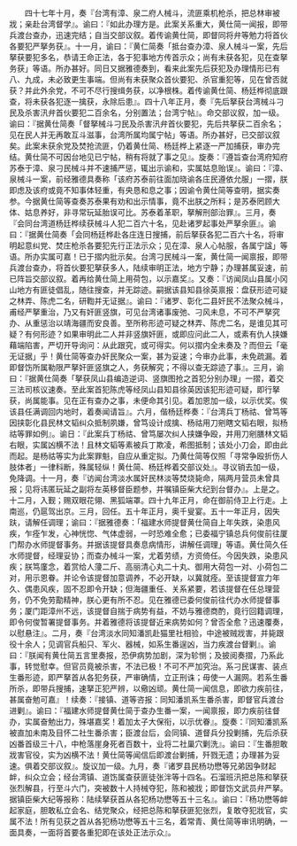 <!-- { "loadSidebar": true } -->
　　四十七年十月，奏『台湾有漳、泉二府人械斗，流匪乘机枪杀，把总林审被戕；亲赴台湾督学』。谕曰：『如此办理方是。此案关系重大，黄仕简一闻报，即带兵渡台查办，迅速完结；自当交部议叙。着传谕黄仕简，即督同将弁等勉力将首伙各要犯严拏务获』。十一月，谕曰：『黄仁简奏「抵台查办漳、泉人械斗一案，先后拏获要犯多名，恭请王命正法，各于犯事地方传首示众；尚有未获各犯，见在查拏务获」等语。所办甚好。同日又据雅德奏到，看来此案先后获犯及办理情形已有八、九成，未必致更生事端。但尚有未获聚众首伙要犯、杀官重犯等，见在曾否就获？并此外余党，不可不尽行搜缉务获，以净根株。着传谕黄仕简、杨廷桦彻底跟查，将未获各犯逐一擒获，永除后患』。四十八年正月，奏『先后拏获台湾械斗刁民及杀害汛弁首伙要犯二百余名，分别置法；台湾宁帖』。命交部议叙，加一级。谕曰：『据黄仕简奏「督拏械斗刁民及杀害汛弁首伙要犯，先后共拏获二百余名；见在民人并无再敢互斗滋事，台湾所属均属宁帖」等语。所办甚好，已交部议叙矣。此案未获余党及焚抢流匪，仍着黄仕简、杨廷桦上紧逐一严加捕获，审办完结。黄仕简不可因台地见已宁帖，稍有将就了事之见』。旋奏：『遵旨查台湾府知府苏泰于漳、泉刁民械斗并不速捕严惩，辄出示谕和，实属姑息贻误』。谕曰：『漳、泉械斗一案，前经雅德具奏称「该府苏泰前往面加晓谕各庄民遵依允服」一摺，朕即虑及该府或竟不知事体轻重，有央恳和息之事；因谕令黄仕简等查明，据实奏参。今据黄仕简等查奏苏泰果有劝和出示情事，竟不出朕之所料；是苏泰罔顾大体、姑息养好，非寻常玩延胎误可比。苏泰着革职，拏解刑部治罪』。三月，奏『会同台湾道杨廷桦续获械斗人犯二百六十名，见赴诸罗起事处严拏余匪』。谕曰：『据黄仕简奏「会同杨廷桦赴各庄连日搜捕，前后拏获各犯二百六十名，将审明起意纠党、焚庄枪杀各要犯先行正法示众；见在漳、泉人心帖服，各属宁諡」等语。所办实属可嘉！已于摺内批示矣。台湾刁民械斗一案，黄仕简一闻禀报，即带兵渡台查办，将首伙要犯拏获多人，陆续审明正法，地方宁静；办理甚属妥速，前已阵旨交部议叙。着再给黄仕简上用荷包，以示嘉奖』。又奏：『访闻凤山县属小冈山地方有匪徒倡乱，随往搜查，并无踪迹。嗣据该县知县徐英禀报：盘获形迹可疑之林弄、陈虎二名，研鞫并无证据』。谕曰：『诸罗、彰化二县奸民不法聚众械斗，甫经严拏重治，乃又有奸匪竖旗，可见台湾诸事废弛、刁风未息，不可不严拏究办、从重惩治以靖海疆而安良善。至所称形迹可疑之林弄、陈虎二名，是谁见其可疑？有何形迹？如果审明此二人并非竖旗奸匪，或即应问此二人，或素有仇人挟嫌藉端陷害，严切开导询问：从此跟究，或可得实。何以摺内全未奏及？而但云「毫无证据」乎！黄仕简等查办奸民聚众一案，甚为妥速；今审办此事，未免疏漏。着即督饬所属勒限严拏奸匪竖旗之人，务获解究；不得以查无踪迹了事』。三月，谕曰：『据黄仕简奏「拏获凤山县编造逆词、竖旗图抢之首犯分别办理」一摺，着交三法司核议速奏。至此案首犯陈虎等经凤山县知县徐英因该犯形迹可疑，即行拏获，尚属能事。见在正有查办之事，未便命其引见。着加恩加一级，以示优奖。俟该县任满调回内地时，着奏闻请旨』。六月，偕杨廷桦奏：『台湾兵丁杨祜、曾笃等因挟彰化县民林文韬纠众抵制夙嫌，曾笃设计成擒、杨祜用刀剜瞎文韬右眼，拟杨祜等罪如例』。谕日：『此案兵丁杨祜、曾笃屡次纠人挟嫌争殴，并用刀剜膳林文韬右眼，实属凶横不法！且林文韬等素被兵丁欺凌，希图抵制；该处小刀会，即由此而起。是杨祜等实为此案罪魁，自应从重定拟。乃黄仕简等仅照「寻常争殴折伤人肢体者」一律科断，殊属轻纵！黄仕简、杨廷桦着交部议处』。寻议销去加一级，免降调。十一月，奏『访闻台湾淡水属奸民林淡等焚烧毙命，隔两月营员未曾具报；见将讳匿玩延之副将左英移督臣题参，并嘱镇臣柴大纪到台督办』。上是之。十二月，入觐；赐双眼花翎、黑狐端罩。四十九年正月，命在御前侍卫上行走。上南巡，仍扈驾出京。三月，回任。五十年正月，奥千叟宴。五十一年正月，因失趺，请解任调理；谕曰：『据雅德奏：「福建水师提督黄仕简自上年失跌，染患风疾，乍痊乍发，心神恍惚、气体虚弱，一时恐难全愈；已委福宁镇总兵何俊前往厦门帮办水师提督事务。并据该提督具奏息病情形，讲解任调理」等语。黄仕简久任水师提督，经理妥协；而查办械斗一案，尤着劳绩，方资倚任。今因失跌，染患风疾；朕笃廑念，着赏给人薓二斤、高丽清心丸二十丸、御用大荷包一对、小荷包二对，用示恩眷。并论令该提督加意调养，不必开缺，以冀就痊。至该提督宣力年久、偶患风疾，固不忍即令开缺；但海疆重任、关系紧要，若该提督在任总理营务，仍不免劳勩精神，朕心更有所不忍。见在雅德已委何俊前往代办水师提督事务；厦门距漳州不远，该提督自揣于病势有益，不妨与雅德商酌，竟行回籍调理，即令何俊暂署提督事务。并着雅德将该提督近来病势如何？曾否全愈？迅速覆奏，以慰悬注』。二月，奏『台湾淡水同知潘凯赴猫里社相验，中途被贼戕害，并毙跟役十余人；见调官兵船只、军火、器械，如系生番逞凶，当力疾渡台督剿』。谕曰：『朕闻有黄仕简五言里奏报，恐伊病势加剧，深为轸恻；及披阅奏摺，乃系此事，转觉慰幸。但官员竟被杀害，不法已极！不可不严加究治。系刁民谋害、装点生番形迹，即严拏首从各犯务获，严审确情，立正刑诛；毋使一人漏网。若系生番所杀，即带兵搜捕，速拏正犯严辨，以儆凶顽。黄仕简一闻信息，即欲力疾前往，甚属奋勉可嘉』！续奏：『接镇、道等咨报：同知潘凯系生番杀害，即督官兵渡台进剿』。谕曰：『福建水师提督黄仕简于查办生番一案，一闻禀报，即力疾前往督办，实属奋勉出力，殊堪嘉奖！着加太子大保衔，以示优眷』。旋奏：『同知潘凯系被直加未南及目怀二社生番杀害；臣渡台后，会同镇、道督兵分投剿捕，先后杀获凶番首级三十八，中枪落崖身死者百数十，业将二社巢穴剿洗』。谕曰：『生番胆敢戕害官役，实为凶横不法！黄仕简等闻信后即渡台剿捕，歼戮无遗；办理甚为妥速。俱着交部议叙』。旋议加一级。九月，奏『诸罗县民杨功懋等兄弟因争财起衅，纠众立会；经台湾镇、道饬属查获匪徒张泮等十四名。石溜班汛把总陈和拏获张烈解县，行至斗六门，突被数十人持械夺犯，陈和被戕；即督饬文武员弁严拏。据镇臣柴大纪等报称：陆续拏获首从各犯杨功懋等五十三名』。谕曰：『杨功懋等衅起家庭，胆敢私立会名、结党聚众，经把总陈和拏获匪犯张烈，复敢夺犯戕官，实属不法！所有见获之首从各犯杨功懋等五十三名，着常青、黄仕简等审讯明确，一面具奏，一面将首要各重犯即在该处正法示众』。

